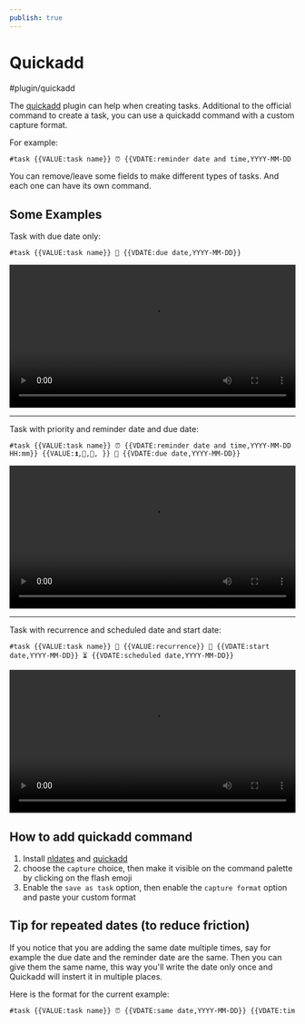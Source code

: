 ```yaml
---
publish: true
---
```


# Quickadd

<span class="related-pages">#plugin/quickadd</span>

The [quickadd](https://github.com/chhoumann/quickadd) plugin can help when creating tasks.
Additional to the official command to create a task, you can use a quickadd command with a custom capture format.

For example:

```markdown
#task {{VALUE:task name}} ⏰ {{VDATE:reminder date and time,YYYY-MM-DD HH:mm}} {{VALUE:⏫,🔼,🔽, }} 🔁 {{VALUE:recurrence}} 🛫 {{VDATE:start date,YYYY-MM-DD}} ⏳ {{VDATE:scheduled date,YYYY-MM-DD}} 📅 {{VDATE:due date,YYYY-MM-DD}}
```

You can remove/leave some fields to make different types of tasks. And each one can have its own command.

## Some Examples

Task with due date only:

`#task {{VALUE:task name}} 📅 {{VDATE:due date,YYYY-MM-DD}}`

<video controls width="100%">
    <source src="https://user-images.githubusercontent.com/38974541/143467768-cf183171-296c-4229-81ca-a8f820b7a66e.mov" />
</video>

---

Task with priority and reminder date and due date:

`#task {{VALUE:task name}} ⏰ {{VDATE:reminder date and time,YYYY-MM-DD HH:mm}} {{VALUE:⏫,🔼,🔽, }} 📅 {{VDATE:due date,YYYY-MM-DD}}`

<video controls width="100%">
    <source src="https://user-images.githubusercontent.com/38974541/143468599-ae598f7d-cc84-4fc9-8293-eae72cf81f8a.mov" />
</video>

---

Task with recurrence and scheduled date and start date:

`#task {{VALUE:task name}} 🔁 {{VALUE:recurrence}} 🛫 {{VDATE:start date,YYYY-MM-DD}} ⏳ {{VDATE:scheduled date,YYYY-MM-DD}}`

<video controls width="100%">
    <source src="https://user-images.githubusercontent.com/38974541/143468440-c83b5f91-c923-4f30-9c52-7c69e64978c9.mov" />
</video>

## How to add quickadd command

1. Install [nldates](https://github.com/argenos/nldates-obsidian) and [quickadd](https://github.com/chhoumann/quickadd)
2. choose the `capture` choice, then make it visible on the command palette by clicking on the flash emoji
3. Enable the `save as task` option, then enable the `capture format` option and paste your custom format

## Tip for repeated dates (to reduce friction)

If you notice that you are adding the same date multiple times, say for example the due date and the reminder date are the same.
Then you can give them the same name, this way you'll write the date only once and Quickadd will instert it in multiple places.

Here is the format for the current example:

```markdown
#task {{VALUE:task name}} ⏰ {{VDATE:same date,YYYY-MM-DD}} {{VDATE:time,HH:mm}} 📅 {{VDATE:same date,YYYY-MM-DD}}
```
